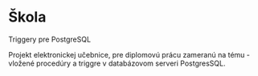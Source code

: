 # Škola
Triggery pre PostgreSQL


Projekt elektronickej učebnice, pre diplomovú prácu zameranú na tému - vložené procedúry a triggre v databázovom serveri PostgresSQL.
